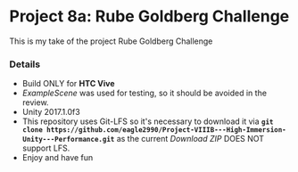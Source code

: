 # Project 8a: Rube Goldberg Challenge #

This is my take of the project Rube Goldberg Challenge

### Details ###

* Build ONLY for __HTC Vive__
* _ExampleScene_ was used for testing, so it should be avoided in the review.
* Unity 2017.1.0f3
* This repository uses Git-LFS so it's necessary to download it via
__`git clone https://github.com/eagle2990/Project-VIIIB---High-Immersion-Unity---Performance.git`__ as the current _Download ZIP_ DOES NOT support LFS.
* Enjoy and have fun